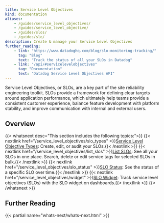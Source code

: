 ```yaml
---
title: Service Level Objectives
kind: documentation
aliases:
    - /guides/service_level_objectives/
    - /guides/service_level_objective/
    - /guides/slos/
    - /guides/slo/
description: Create & manage your Service Level Objectives
further_reading:
    - link: "https://www.datadoghq.com/blog/slo-monitoring-tracking/"
      tag: "Blog"
      text: "Track the status of all your SLOs in Datadog"
    - link: "/api/#servicelevelobjectives"
      tag: "Documentation"
      text: "Datadog Service Level Objectives API"
---
```


Service Level Objectives, or SLOs, are a key part of the site reliability engineering toolkit. SLOs provide a 
framework for defining clear targets around application performance, which ultimately help teams provide a consistent 
customer experience, balance feature development with platform stability, and improve communication with internal and 
external users.

## Overview

{{< whatsnext desc="This section includes the following topics:">}}
    {{< nextlink href="/service_level_objectives/slo_types" >}}<u>Service Level Objective Types</u>: Create, edit, or audit your SLOs.{{< /nextlink >}}
    {{< nextlink href="/service_level_objectives/list_slos" >}}<u>List SLOs</u>: See all your SLOs in one place. Search, delete or edit service tags for selected SLOs in bulk.{{< /nextlink >}}
    {{< nextlink href="/service_level_objectives/slo_status" >}}<u>SLO Status</u>: See the status of a specific SLO over time.{{< /nextlink >}}
    {{< nextlink href="/service_level_objectives/widget" >}}<u>SLO Widget</u>: Track service level objectives (SLOs) with the SLO widget on dashboards.{{< /nextlink >}}
{{< /whatsnext >}}

## Further Reading
{{< partial name="whats-next/whats-next.html" >}}
